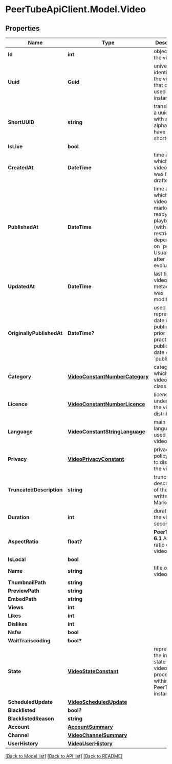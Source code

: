 # PeerTubeApiClient.Model.Video

## Properties

Name | Type | Description | Notes
------------ | ------------- | ------------- | -------------
**Id** | **int** | object id for the video | [optional] 
**Uuid** | **Guid** | universal identifier for the video, that can be used across instances | [optional] 
**ShortUUID** | **string** | translation of a uuid v4 with a bigger alphabet to have a shorter uuid | [optional] 
**IsLive** | **bool** |  | [optional] 
**CreatedAt** | **DateTime** | time at which the video object was first drafted | [optional] 
**PublishedAt** | **DateTime** | time at which the video was marked as ready for playback (with restrictions depending on &#x60;privacy&#x60;). Usually set after a &#x60;state&#x60; evolution. | [optional] 
**UpdatedAt** | **DateTime** | last time the video&#39;s metadata was modified | [optional] 
**OriginallyPublishedAt** | **DateTime?** | used to represent a date of first publication, prior to the practical publication date of &#x60;publishedAt&#x60; | [optional] 
**Category** | [**VideoConstantNumberCategory**](VideoConstantNumberCategory.md) | category in which the video is classified | [optional] 
**Licence** | [**VideoConstantNumberLicence**](VideoConstantNumberLicence.md) | licence under which the video is distributed | [optional] 
**Language** | [**VideoConstantStringLanguage**](VideoConstantStringLanguage.md) | main language used in the video | [optional] 
**Privacy** | [**VideoPrivacyConstant**](VideoPrivacyConstant.md) | privacy policy used to distribute the video | [optional] 
**TruncatedDescription** | **string** | truncated description of the video, written in Markdown.  | [optional] 
**Duration** | **int** | duration of the video in seconds | [optional] 
**AspectRatio** | **float?** | **PeerTube &gt;&#x3D; 6.1** Aspect ratio of the video stream | [optional] 
**IsLocal** | **bool** |  | [optional] 
**Name** | **string** | title of the video | [optional] 
**ThumbnailPath** | **string** |  | [optional] 
**PreviewPath** | **string** |  | [optional] 
**EmbedPath** | **string** |  | [optional] 
**Views** | **int** |  | [optional] 
**Likes** | **int** |  | [optional] 
**Dislikes** | **int** |  | [optional] 
**Nsfw** | **bool** |  | [optional] 
**WaitTranscoding** | **bool?** |  | [optional] 
**State** | [**VideoStateConstant**](VideoStateConstant.md) | represents the internal state of the video processing within the PeerTube instance | [optional] 
**ScheduledUpdate** | [**VideoScheduledUpdate**](VideoScheduledUpdate.md) |  | [optional] 
**Blacklisted** | **bool?** |  | [optional] 
**BlacklistedReason** | **string** |  | [optional] 
**Account** | [**AccountSummary**](AccountSummary.md) |  | [optional] 
**Channel** | [**VideoChannelSummary**](VideoChannelSummary.md) |  | [optional] 
**UserHistory** | [**VideoUserHistory**](VideoUserHistory.md) |  | [optional] 

[[Back to Model list]](../README.md#documentation-for-models) [[Back to API list]](../README.md#documentation-for-api-endpoints) [[Back to README]](../README.md)


